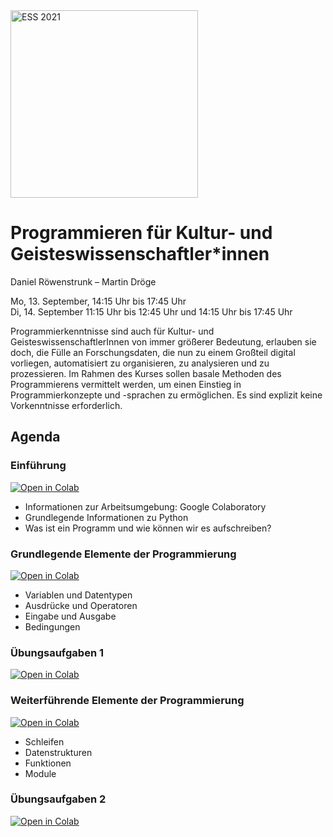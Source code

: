 <img src="https://ess.upb.de/2021/img/ViFE-ESS-logo-2021.png" alt="ESS 2021" style="width:300px;"/>

# Programmieren für Kultur- und Geisteswissenschaftler*innen

Daniel Röwenstrunk – Martin Dröge

Mo, 13. September, 14:15 Uhr bis 17:45 Uhr  
Di, 14. September 11:15 Uhr bis 12:45 Uhr und 14:15 Uhr bis 17:45 Uhr

Programmierkenntnisse sind auch für Kultur- und GeisteswissenschaftlerInnen von immer größerer Bedeutung, erlauben sie doch, die Fülle an Forschungsdaten, die nun zu einem Großteil digital vorliegen, automatisiert zu organisieren, zu analysieren und zu prozessieren. Im Rahmen des Kurses sollen basale Methoden des Programmierens vermittelt werden, um einen Einstieg in Programmierkonzepte und -sprachen zu ermöglichen. Es sind explizit keine Vorkenntnisse erforderlich.


## Agenda

### Einführung

[![Open in Colab](https://colab.research.google.com/assets/colab-badge.svg)](https://colab.research.google.com/github/roewenstrunk/ess2021-programmieren/blob/master/einfuehrung.ipynb)

* Informationen zur Arbeitsumgebung: Google Colaboratory
* Grundlegende Informationen zu Python
* Was ist ein Programm und wie können wir es aufschreiben?

### Grundlegende Elemente der Programmierung

[![Open in Colab](https://colab.research.google.com/assets/colab-badge.svg)](https://colab.research.google.com/github/roewenstrunk/ess2021-programmieren/blob/master/grundlagen.ipynb)

* Variablen und Datentypen
* Ausdrücke und Operatoren
* Eingabe und Ausgabe
* Bedingungen

### Übungsaufgaben 1

[![Open in Colab](https://colab.research.google.com/assets/colab-badge.svg)](https://colab.research.google.com/github/roewenstrunk/ess2021-programmieren/blob/master/uebungsaufgaben1.ipynb)

### Weiterführende Elemente der Programmierung

[![Open in Colab](https://colab.research.google.com/assets/colab-badge.svg)](https://colab.research.google.com/github/roewenstrunk/ess2021-programmieren/blob/master/weiterfuehrende.ipynb)

* Schleifen
* Datenstrukturen
* Funktionen
* Module

### Übungsaufgaben 2

[![Open in Colab](https://colab.research.google.com/assets/colab-badge.svg)](https://colab.research.google.com/github/roewenstrunk/ess2021-programmieren/blob/master/uebungsaufgaben2.ipynb)
